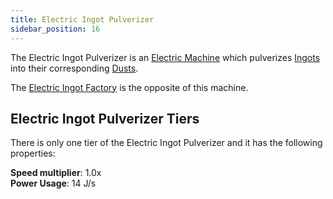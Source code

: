 ```yaml
---
title: Electric Ingot Pulverizer
sidebar_position: 16
---
```


The Electric Ingot Pulverizer is an [Electric Machine](Electric-Machines) which pulverizes [Ingots](Ingots) into their corresponding [Dusts](Dusts).

The [Electric Ingot Factory](Electric-Ingot-Factory) is the opposite of this machine.

## Electric Ingot Pulverizer Tiers

There is only one tier of the Electric Ingot Pulverizer and it has the following properties:  

**Speed multiplier**: 1.0x  
**Power Usage**: 14 J/s  
